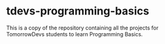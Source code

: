 # tdevs-programming-basics
This is a copy of the repository containing all the projects for TomorrowDevs students to learn Programming Basics.
